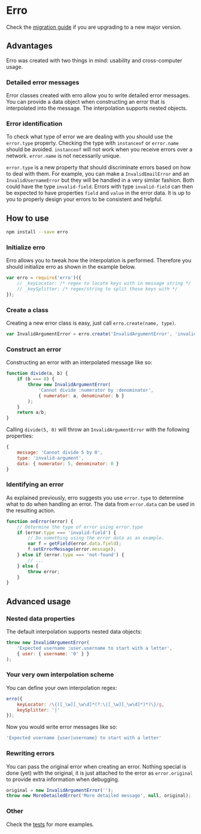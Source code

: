 # Erro

Check the [migration guide](https://github.com/mickvangelderen/erro/blob/master/migration.md) if you are upgrading to a new major version. 

## Advantages

Erro was created with two things in mind: usability and cross-computer usage. 

### Detailed error messages

Error classes created with erro allow you to write detailed error messages. You can provide a data object when constructing an error that is interpolated into the message. The interpolation supports nested objects. 

### Error identification

To check what type of error we are dealing with you should use the `error.type` property. Checking the type with `instanceof` or `error.name` should be avoided. `instanceof` will not work when you receive errors over a network. `error.name` is not necessarily unique. 

`error.type` is a new property that should discriminate errors based on how to deal with them. For example, you can make a `InvalidEmailError` and an `InvalidUsernameError` but they will be handled in a very similar fashion. Both could have the type `invalid-field`. Errors with type `invalid-field` can then be expected to have properties `field` and `value` in the error data. It is up to you to properly design your errors to be consistent and helpful. 

## How to use

```bash
npm install --save erro
```

### Initialize erro

Erro allows you to tweak how the interpolation is performed. Therefore you should initialize erro as shown in the example below. 

```js
var erro = require('erro')({
    // _keyLocator: /* regex to locate keys with in message string */
    // _keySplitter: /* regex/string to split those keys with */
});
```

### Create a class

Creating a new error class is easy, just call `erro.create(name, type)`. 

```js
var InvalidArgumentError = erro.create('InvalidArgumentError', 'invalid-argument');
```

### Construct an error

Constructing an error with an interpolated message like so:

```js
function divide(a, b) {
    if (b === 0) {
        throw new InvalidArgumentError(
            'Cannot divide :numerator by :denominator', 
            { numerator: a, denominator: b }
        );
    }
    return a/b;
}
```

Calling `divide(5, 0)` will throw an `InvalidArgumentError` with the following properties:

```js
{
    message: 'Cannot divide 5 by 0',
    type: 'invalid-argument',
    data: { numerator: 5, denominator: 0 }
}
```

### Identifying an error

As explained previously, erro suggests you use `error.type` to determine what to do when handling an error. The data from `error.data` can be used in the resulting action. 

```js
function onError(error) {
    // Determine the type of error using error.type
    if (error.type === 'invalid-field') {
        // Do something using the error data as an example.
        var f = getField(error.data.field);
        f.setErrorMessage(error.message);
    } else if (error.type === 'not-found') {
        // ...
    } else {
        throw error;
    }
}
```

## Advanced usage

### Nested data properties

The default interpolation supports nested data objects:

```js
throw new InvalidArgumentError(
    'Expected username :user.username to start with a letter', 
    { user: { username: '0' } }
);
```

### Your very own interpolation scheme

You can define your own interpolation regex:

```js
erro({
    keyLocator: /\{([_\w][_\w\d]*(?:\|[_\w][_\w\d]*)*)\}/g,
    keySplitter: '|'
});
```

Now you would write error messages like so:

```js
'Expected username {user|username} to start with a letter'
```

### Rewriting errors

You can pass the original error when creating an error. Nothing special is done (yet) with the original, it is just attached to the error as `error.original` to provide extra information when debugging. 

```js
original = new InvalidArgumentError('');
throw new MoreDetailedError('More detailed message', null, original);
```

### Other
Check the [tests](https://github.com/mickvangelderen/erro/blob/master/test/erro-test.js) for more examples. 